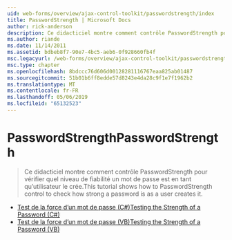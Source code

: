 ```yaml
---
uid: web-forms/overview/ajax-control-toolkit/passwordstrength/index
title: PasswordStrength | Microsoft Docs
author: rick-anderson
description: Ce didacticiel montre comment contrôle PasswordStrength pour vérifier quel niveau de fiabilité un mot de passe est en tant qu’utilisateur le crée.
ms.author: riande
ms.date: 11/14/2011
ms.assetid: bdbeb8f7-90e7-4bc5-aeb6-0f928660fb4f
msc.legacyurl: /web-forms/overview/ajax-control-toolkit/passwordstrength
msc.type: chapter
ms.openlocfilehash: 8bdccc76d606d00128281116767eaa825ab01487
ms.sourcegitcommit: 51b01b6ff8edde57d8243e4da28c9f1e7f1962b2
ms.translationtype: MT
ms.contentlocale: fr-FR
ms.lasthandoff: 05/06/2019
ms.locfileid: "65132523"
---
```

# <a name="passwordstrength"></a><span data-ttu-id="a35f3-103">PasswordStrength</span><span class="sxs-lookup"><span data-stu-id="a35f3-103">PasswordStrength</span></span>

> <span data-ttu-id="a35f3-104">Ce didacticiel montre comment contrôle PasswordStrength pour vérifier quel niveau de fiabilité un mot de passe est en tant qu’utilisateur le crée.</span><span class="sxs-lookup"><span data-stu-id="a35f3-104">This tutorial shows how to PasswordStrength control to check how strong a password is as a user creates it.</span></span>

- [<span data-ttu-id="a35f3-105">Test de la force d’un mot de passe (C#)</span><span class="sxs-lookup"><span data-stu-id="a35f3-105">Testing the Strength of a Password (C#)</span></span>](testing-the-strength-of-a-password-cs.md)
- [<span data-ttu-id="a35f3-106">Test de la force d’un mot de passe (VB)</span><span class="sxs-lookup"><span data-stu-id="a35f3-106">Testing the Strength of a Password (VB)</span></span>](testing-the-strength-of-a-password-vb.md)
